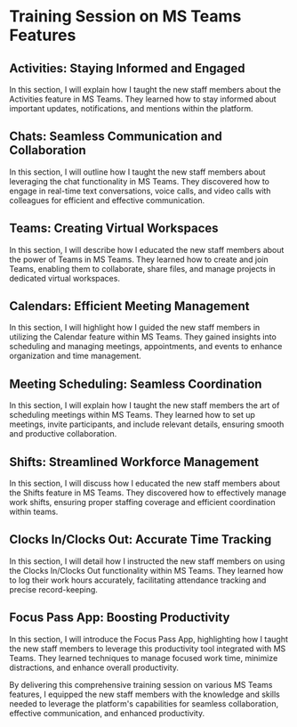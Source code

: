 # Training Session on MS Teams Features

## Activities: Staying Informed and Engaged
In this section, I will explain how I taught the new staff members about the Activities feature in MS Teams. They learned how to stay informed about important updates, notifications, and mentions within the platform.

## Chats: Seamless Communication and Collaboration
In this section, I will outline how I taught the new staff members about leveraging the chat functionality in MS Teams. They discovered how to engage in real-time text conversations, voice calls, and video calls with colleagues for efficient and effective communication.

## Teams: Creating Virtual Workspaces
In this section, I will describe how I educated the new staff members about the power of Teams in MS Teams. They learned how to create and join Teams, enabling them to collaborate, share files, and manage projects in dedicated virtual workspaces.

## Calendars: Efficient Meeting Management
In this section, I will highlight how I guided the new staff members in utilizing the Calendar feature within MS Teams. They gained insights into scheduling and managing meetings, appointments, and events to enhance organization and time management.

## Meeting Scheduling: Seamless Coordination
In this section, I will explain how I taught the new staff members the art of scheduling meetings within MS Teams. They learned how to set up meetings, invite participants, and include relevant details, ensuring smooth and productive collaboration.

## Shifts: Streamlined Workforce Management
In this section, I will discuss how I educated the new staff members about the Shifts feature in MS Teams. They discovered how to effectively manage work shifts, ensuring proper staffing coverage and efficient coordination within teams.

## Clocks In/Clocks Out: Accurate Time Tracking
In this section, I will detail how I instructed the new staff members on using the Clocks In/Clocks Out functionality within MS Teams. They learned how to log their work hours accurately, facilitating attendance tracking and precise record-keeping.

## Focus Pass App: Boosting Productivity
In this section, I will introduce the Focus Pass App, highlighting how I taught the new staff members to leverage this productivity tool integrated with MS Teams. They learned techniques to manage focused work time, minimize distractions, and enhance overall productivity.

By delivering this comprehensive training session on various MS Teams features, I equipped the new staff members with the knowledge and skills needed to leverage the platform's capabilities for seamless collaboration, effective communication, and enhanced productivity.
